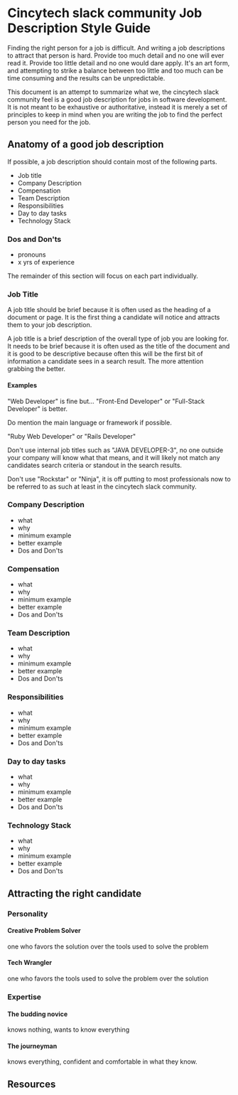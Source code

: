 # Cincytech slack community Job Description Style Guide

Finding the right person for a job is difficult. And writing a job descriptions
to attract that person is hard. Provide too much detail and no one will ever
read it. Provide too little detail and no one would dare apply. It's an art
form, and attempting to strike a balance between too little and too much can be
time consuming and the results can be unpredictable.


This document is an attempt to summarize what we, the cincytech slack community
feel is a good job description for jobs in software development. It is not meant
to be exhaustive or authoritative, instead it is merely a set of principles to
keep in mind when you are writing the job to find the perfect person you need
for the job.

## Anatomy of a good job description


If possible, a job description should contain most of the following parts.

- Job title
- Company Description
- Compensation
- Team Description
- Responsibilities
- Day to day tasks
- Technology Stack

### Dos and Don'ts
<!--
need input
-->
- pronouns
- x yrs of experience

The remainder of this section will focus on each part individually.

### Job Title

A job title should be brief because it is often used as the heading of a
document or page. It is the first thing a candidate will notice and attracts
them to your job description.

A job title is a brief description of the overall type of job you are looking
for. It needs to be brief because it is often used as the title of the document
and it is good to be descriptive because often this will be the first bit of
information a candidate sees in a search result. The more attention grabbing the
better.

#### Examples

"Web Developer" is fine but... "Front-End Developer" or "Full-Stack Developer" is better.


Do mention the main language or framework if possible. 

"Ruby Web Developer" or "Rails Developer"

Don't use internal job titles such as "JAVA DEVELOPER-3", no one outside your
company will know what that means, and it will likely not match any candidates
search criteria or standout in the search results.

Don't use "Rockstar" or "Ninja", it is off putting to most professionals now to
be referred to as such at least in the cincytech slack community.

### Company Description





- what
- why
- minimum example
- better example
- Dos and Don'ts

### Compensation

- what
- why
- minimum example
- better example
- Dos and Don'ts

### Team Description

- what
- why
- minimum example
- better example
- Dos and Don'ts

### Responsibilities

- what
- why
- minimum example
- better example
- Dos and Don'ts

### Day to day tasks

- what
- why
- minimum example
- better example
- Dos and Don'ts

### Technology Stack

- what
- why
- minimum example
- better example
- Dos and Don'ts


## Attracting the right candidate

### Personality

#### Creative Problem Solver
one who favors the solution over the tools used to solve the problem
#### Tech Wrangler
one who favors the tools used to solve the problem over the solution

### Expertise
#### The budding novice
knows nothing, wants to know everything
#### The journeyman
knows everything, confident and comfortable in what they know. 

## Resources
